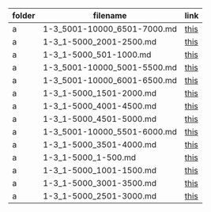 | folder | filename | link |
|--------|----------|------|
|a|1-3_5001-10000_6501-7000.md|[this](https://github.com/dbchord/cdn/blob/master/_/a/1-3_5001-10000_6501-7000.md)|
|a|1-3_1-5000_2001-2500.md|[this](https://github.com/dbchord/cdn/blob/master/_/a/1-3_1-5000_2001-2500.md)|
|a|1-3_1-5000_501-1000.md|[this](https://github.com/dbchord/cdn/blob/master/_/a/1-3_1-5000_501-1000.md)|
|a|1-3_5001-10000_5001-5500.md|[this](https://github.com/dbchord/cdn/blob/master/_/a/1-3_5001-10000_5001-5500.md)|
|a|1-3_5001-10000_6001-6500.md|[this](https://github.com/dbchord/cdn/blob/master/_/a/1-3_5001-10000_6001-6500.md)|
|a|1-3_1-5000_1501-2000.md|[this](https://github.com/dbchord/cdn/blob/master/_/a/1-3_1-5000_1501-2000.md)|
|a|1-3_1-5000_4001-4500.md|[this](https://github.com/dbchord/cdn/blob/master/_/a/1-3_1-5000_4001-4500.md)|
|a|1-3_1-5000_4501-5000.md|[this](https://github.com/dbchord/cdn/blob/master/_/a/1-3_1-5000_4501-5000.md)|
|a|1-3_5001-10000_5501-6000.md|[this](https://github.com/dbchord/cdn/blob/master/_/a/1-3_5001-10000_5501-6000.md)|
|a|1-3_1-5000_3501-4000.md|[this](https://github.com/dbchord/cdn/blob/master/_/a/1-3_1-5000_3501-4000.md)|
|a|1-3_1-5000_1-500.md|[this](https://github.com/dbchord/cdn/blob/master/_/a/1-3_1-5000_1-500.md)|
|a|1-3_1-5000_1001-1500.md|[this](https://github.com/dbchord/cdn/blob/master/_/a/1-3_1-5000_1001-1500.md)|
|a|1-3_1-5000_3001-3500.md|[this](https://github.com/dbchord/cdn/blob/master/_/a/1-3_1-5000_3001-3500.md)|
|a|1-3_1-5000_2501-3000.md|[this](https://github.com/dbchord/cdn/blob/master/_/a/1-3_1-5000_2501-3000.md)|
